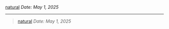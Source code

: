 [natural](https://www.bbc.com/news/articles/c5ypw7pn9q3o)
*Date: May 1, 2025*

---

> [natural](https://www.bbc.com/news/articles/c5ypw7pn9q3o)
> *Date: May 1, 2025*
